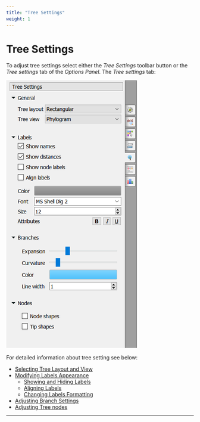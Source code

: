 ```yaml
---
title: "Tree Settings"
weight: 1
---
```



# Tree Settings

To adjust tree settings select either the _Tree Settings_ toolbar button or the _Tree settings_ tab of the _Options Panel_. The _Tree settings_ tab:


![](/images/65929724/82608262.png)

For detailed information about tree setting see below:

*   [Selecting Tree Layout and View](selecting-tree-layout-and-view.md)
*   [Modifying Labels Appearance](modifying-labels-appearance.md)
    *   [Showing and Hiding Labels](showing-and-hiding-labels.md)
    *   [Aligning Labels](aligning-labels.md)
    *   [Changing Labels Formatting](changing-labels-formatting.md)
*   [Adjusting Branch Settings](adjusting-branch-settings.md)
*   [Adjusting Tree nodes](adjusting-tree-nodes.md)


--------------------------------------------------------------------------------------------------------------------------------------------------------------------------------------------------------------------------------------------------------------------------------------------------------------------------------------------------------------------------------------------------------------------------------------------------------------------------------------------------------------------------------
